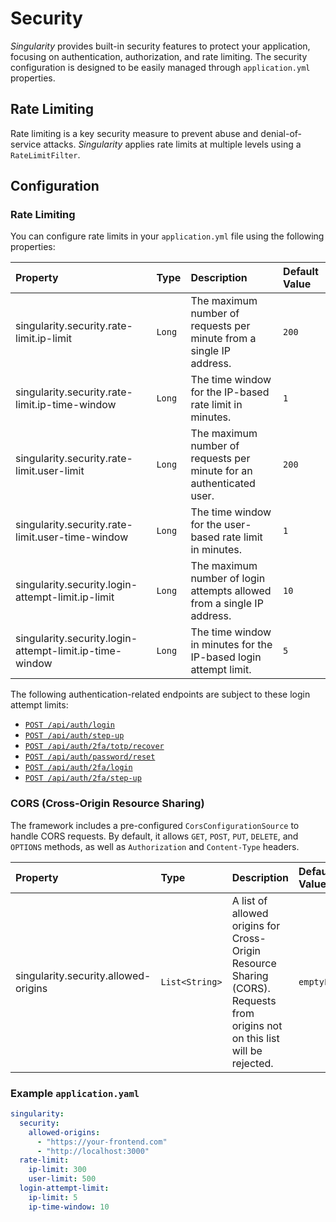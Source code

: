 # Security

*Singularity* provides built-in security features to protect your application, 
focusing on authentication, authorization, and rate limiting. 
The security configuration is designed to be easily managed through `application.yml` properties.

## Rate Limiting

Rate limiting is a key security measure to prevent abuse and denial-of-service attacks. 
*Singularity* applies rate limits at multiple levels using a `RateLimitFilter`.

## Configuration

### Rate Limiting

You can configure rate limits in your `application.yml` file using the following properties:

| Property                                                | Type           | Description                                                                                                                                            | Default Value |
|:--------------------------------------------------------|:---------------|:-------------------------------------------------------------------------------------------------------------------------------------------------------|:--------------|
| singularity.security.rate-limit.ip-limit                | `Long`         | The maximum number of requests per minute from a single IP address.                                                                                    | `200`         |
| singularity.security.rate-limit.ip-time-window          | `Long`         | The time window for the IP-based rate limit in minutes.                                                                                                | `1`           |
| singularity.security.rate-limit.user-limit              | `Long`         | The maximum number of requests per minute for an authenticated user.                                                                                   | `200`         |
| singularity.security.rate-limit.user-time-window        | `Long`         | The time window for the user-based rate limit in minutes.                                                                                              | `1`           |
| singularity.security.login-attempt-limit.ip-limit       | `Long`         | The maximum number of login attempts allowed from a single IP address.                                                                                 | `10`          |
| singularity.security.login-attempt-limit.ip-time-window | `Long`         | The time window in minutes for the IP-based login attempt limit.                                                                                       | `5`           |


The following authentication-related endpoints are subject to these login attempt limits: 
* [`POST /api/auth/login`](../api/login.api.mdx)
* [`POST /api/auth/step-up`](../api/step-up.api.mdx)
* [`POST /api/auth/2fa/totp/recover`](../api/recover-from-totp.api.mdx)
* [`POST /api/auth/password/reset`](../api/reset-password.api.mdx)
* [`POST /api/auth/2fa/login`](../api/complete-login.api.mdx)
* [`POST /api/auth/2fa/step-up`](../api/complete-step-up.api.mdx)

### CORS (Cross-Origin Resource Sharing)

The framework includes a pre-configured `CorsConfigurationSource` to handle CORS requests. 
By default, it allows `GET`, `POST`, `PUT`, `DELETE`, and `OPTIONS` methods, 
as well as `Authorization` and `Content-Type` headers.

| Property                                                | Type           | Description                                                                                                                                            | Default Value |
|:--------------------------------------------------------|:---------------|:-------------------------------------------------------------------------------------------------------------------------------------------------------|:--------------|
| singularity.security.allowed-origins                    | `List<String>` | A list of allowed origins for Cross-Origin Resource Sharing (CORS). Requests from origins not on this list will be rejected.                           | `emptyList()` |


### Example `application.yaml`

```yaml
singularity:
  security:
    allowed-origins:
      - "https://your-frontend.com"
      - "http://localhost:3000"
  rate-limit:
    ip-limit: 300
    user-limit: 500
  login-attempt-limit:
    ip-limit: 5
    ip-time-window: 10
```